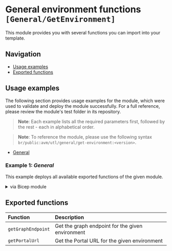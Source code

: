 # General environment functions `[General/GetEnvironment]`

This module provides you with several functions you can import into your template.

## Navigation

- [Usage examples](#Usage-examples)
- [Exported functions](#Exported-functions)

## Usage examples

The following section provides usage examples for the module, which were used to validate and deploy the module successfully. For a full reference, please review the module's test folder in its repository.

>**Note**: Each example lists all the required parameters first, followed by the rest - each in alphabetical order.

>**Note**: To reference the module, please use the following syntax `br/public:avm/utl/general/get-environment:<version>`.

- [General](#example-1-general)

### Example 1: _General_

This example deploys all available exported functions of the given module.


<details>

<summary>via Bicep module</summary>

```bicep
targetScope = 'subscription'

metadata name = 'General'
metadata description = 'This example deploys all available exported functions of the given module.'

// ============== //
// Test Execution //
// ============== //

// Triggering comme

import { getGraphEndpoint, getPortalUrl } from '../../../main.bicep'

output graphEndpoint string = getGraphEndpoint('AzureCloud')
output portal string = getPortalUrl('AzureCloud')
```

</details>
<p>

## Exported functions

| Function | Description |
| :-- | :-- |
| `getGraphEndpoint` | Get the graph endpoint for the given environment |
| `getPortalUrl` | Get the Portal URL for the given environment |
